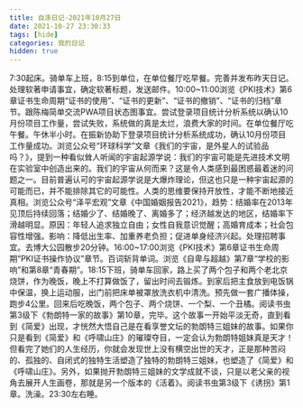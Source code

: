 ```yaml
---
title: 自涤日记-2021年10月27日
date: 2021-10-27 23:30:33
tags: [hide]
categories: 我的日记
hidden: true
---
```

7:30起床。骑单车上班，8:15到单位，在单位餐厅吃早餐。完善并发布昨天日记。处理软著申请事宜，确定软著标题，发送邮件。10:00~11:00浏览《PKI技术》第6章证书生命周期“证书的使用”、“证书的更新”、“证书的撤销”、“证书的归档”章节。跟陈梅简单交流PWA项目状态图事宜。尝试登录项目统计分析系统以确认10月份项目工作量，尝试失败，系统做的真是太烂，浪费大家的时间。在单位餐厅吃午餐。午休半小时。在振新协助下登录项目统计分析系统成功，确认10月份项目工作量成功。浏览公众号“环球科学”文章《我们的宇宙，是外星人的试验品吗？》，提到一种看似耸人听闻的宇宙起源学说：我们的宇宙可能是先进技术文明在实验室中创造出来的。我们的宇宙从何而来？这是令人类感到最困惑最着迷的问题之一。目前普遍认可的宇宙起源学说是大爆炸理论，但这也只是一种宇宙起源的可能而已，并不能排除其它的可能性。人类的思维要保持开放性，才能不断地接近真相。浏览公众号“泽平宏观”文章《中国婚姻报告2021》，趋势：结婚率在2013年见顶后持续回落；结婚少了、结婚晚了、离婚多了；经济越发达的地区，结婚率下滑越明显。原因：年轻人追求独立自由；女性自我意识觉醒；高婚育成本；社会包容性增强。影响：降低出生率、加重养老负担；促进单身经济兴起。处理招聘事宜。去博大公园散步20分钟。16:00~17:00浏览《PKI技术》第6章证书生命周期“PKI证书操作协议”章节。百词斩背单词。浏览《自卑与超越》第7章“学校的影响”和第8章“青春期”。18:15下班，骑单车回家，路上买了两个包子和两个老北京烧饼，作为晚饭，晚上不打算做饭了，留出时间去锻炼。到家后把主食放到电饭锅中保温，换上运动服，出门前把床单被罩放洗衣机中清洗。预先做一套广播体操，跑步4公里。回来后吃晚饭，两个包子、两个烧饼、一个梨、一个丑橘。阅读书虫第3级下《勃朗特一家的故事》第10章，完毕。这个故事一开始平淡无奇，直到看到《简爱》出现，才恍然大悟自己是在看享誉文坛的勃朗特三姐妹的故事。如果你只是看到《简爱》和《呼啸山庄》的璀璨夺目，一定会认为勃朗特姐妹真是天才！但看完了她们的人生经历，你就会发现世上没有横空出世的天才，正是那种苦闷的、孤独的、自闭式的独特生活塑造了独特的勃朗特三姐妹，也塑造了《简爱》和《呼啸山庄》。另外，如果抛开勃朗特三姐妹的文学成就不谈，只是以老父亲的视角去展开人生画卷，那就是另一个版本的《活着》。阅读书虫第3级下《诱拐》第1章。洗澡。23:30左右睡。